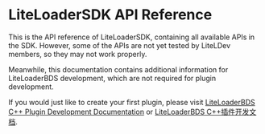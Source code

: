 # LiteLoaderSDK API Reference

This is the API reference of LiteLoaderSDK, containing all available APIs in the SDK.
However, some of the APIs are not yet tested by LiteLDev members, so they may not work properly.

Meanwhile, this documentation contains additional information for LiteLoaderBDS development, which are not required for plugin development.

If you would just like to create your first plugin, please visit [LiteLoaderBDS C++ Plugin Development Documentation](https://cpp.docs.litebds.com/en/) or [LiteLoaderBDS C++插件开发文档](https://cpp.docs.litebds.com/zh-Hans/).
